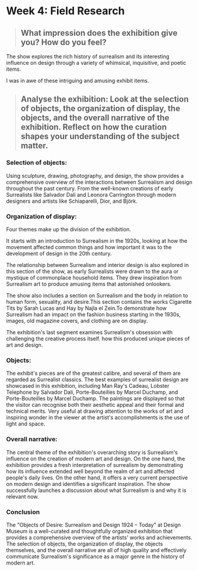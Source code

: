 # Week 4: Field Research
>## What impression does the exhibition give you? How do you feel?
The show explores the rich history of surrealism and its interesting influence on design through a variety of whimsical, inquisitive, and poetic items.

I was in awe of these intriguing and amusing exhibit items.

>## Analyse the exhibition: Look at the selection of objects, the organization of display, the objects, and the overall narrative of the exhibition. Reflect on how the curation shapes your understanding of the subject matter.  

### Selection of objects:
Using sculpture, drawing, photography, and design, the show provides a comprehensive overview of the interactions between Surrealism and design throughout the past century. From the well-known creations of early Surrealists like Salvador Dali and Leonora Carrington through modern designers and artists like Schiaparelli, Dior, and Björk.

### Organization of display:
Four themes make up the division of the exhibition.

It starts with an introduction to Surrealism in the 1920s, looking at how the movement affected common things and how important it was to the development of design in the 20th century.

The relationship between Surrealism and interior design is also explored in this section of the show, as early Surrealists were drawn to the aura or mystique of commonplace household items. They drew inspiration from Surrealism art to produce amusing items that astonished onlookers.

The show also includes a section on Surrealism and the body in relation to human form, sexuality, and desire.This section contains the works Cigarette Tits by Sarah Lucas and Hay by Najla el Zein.To demonstrate how Surrealism had an impact on the fashion business starting in the 1930s, images, old magazine covers, and clothing are on display.

The exhibition's last segment examines Surrealism's obsession with challenging the creative process itself. how this produced unique pieces of art and design.

### Objects: 
The exhibit's pieces are of the greatest calibre, and several of them are regarded as Surrealist classics. The best examples of surrealist design are showcased in this exhibition, including Man Ray's Cadeau, Lobster Telephone by Salvador Dali, Porte-Bouteilles by Marcel Duchamp, and Porte-Bouteilles by Marcel Duchamp. The paintings are displayed so that the visitor can recognise both their aesthetic appeal and their formal and technical merits. Very useful at drawing attention to the works of art and inspiring wonder in the viewer at the artist's accomplishments is the use of light and space.

### Overall narrative: 
The central theme of the exhibition's overarching story is Surrealism's influence on the creation of modern art and design. On the one hand, the exhibition provides a fresh interpretation of surrealism by demonstrating how its influence extended well beyond the realm of art and affected people's daily lives. On the other hand, it offers a very current perspective on modern design and identifies a significant inspiration. The show successfully launches a discussion about what Surrealism is and why it is relevant now.

### Conclusion
The "Objects of Desire: Surrealism and Design 1924 – Today" at Design Museum is a well-curated and thoughtfully organized exhibition that provides a comprehensive overview of the artists' works and achievements. The selection of objects, the organization of display, the objects themselves, and the overall narrative are all of high quality and effectively communicate Surrealism's significance as a major genre in the history of modern art.
